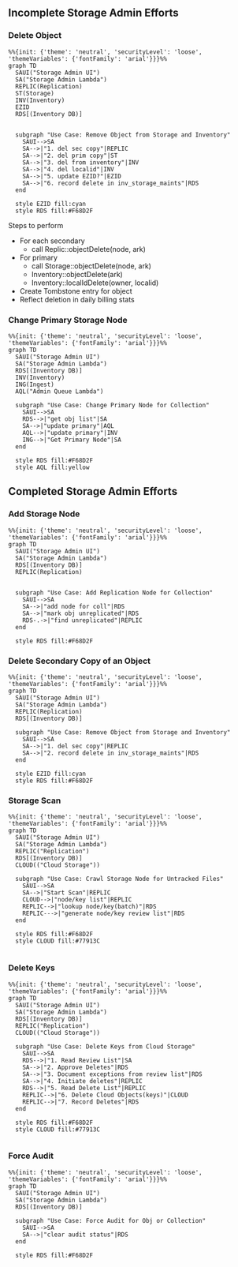 ## Incomplete Storage Admin Efforts

### Delete Object

```mermaid
%%{init: {'theme': 'neutral', 'securityLevel': 'loose', 'themeVariables': {'fontFamily': 'arial'}}}%%
graph TD
  SAUI("Storage Admin UI")
  SA("Storage Admin Lambda")
  REPLIC(Replication)
  ST(Storage)
  INV(Inventory)
  EZID
  RDS[(Inventory DB)]


  subgraph "Use Case: Remove Object from Storage and Inventory"
    SAUI-->SA
    SA-->|"1. del sec copy"|REPLIC
    SA-->|"2. del prim copy"|ST
    SA-->|"3. del from inventory"|INV
    SA-->|"4. del localid"|INV
    SA-->|"5. update EZID?"|EZID
    SA-->|"6. record delete in inv_storage_maints"|RDS
  end  

  style EZID fill:cyan
  style RDS fill:#F68D2F
```

Steps to perform
- For each secondary
  - call Replic::objectDelete(node, ark)
- For primary
  - call Storage::objectDelete(node, ark)
  - Inventory::objectDelete(ark)
  - Inventory::localIdDelete(owner, localid)
- Create Tombstone entry for object
- Reflect deletion in daily billing stats

### Change Primary Storage Node

```mermaid
%%{init: {'theme': 'neutral', 'securityLevel': 'loose', 'themeVariables': {'fontFamily': 'arial'}}}%%
graph TD
  SAUI("Storage Admin UI")
  SA("Storage Admin Lambda")
  RDS[(Inventory DB)]
  INV(Inventory)
  ING(Ingest)
  AQL("Admin Queue Lambda")

  subgraph "Use Case: Change Primary Node for Collection"
    SAUI-->SA
    RDS-->|"get obj list"|SA
    SA-->|"update primary"|AQL
    AQL-->|"update primary"|INV
    ING-->|"Get Primary Node"|SA
  end

  style RDS fill:#F68D2F
  style AQL fill:yellow

```

## Completed Storage Admin Efforts

### Add Storage Node
```mermaid
%%{init: {'theme': 'neutral', 'securityLevel': 'loose', 'themeVariables': {'fontFamily': 'arial'}}}%%
graph TD
  SAUI("Storage Admin UI")
  SA("Storage Admin Lambda")
  RDS[(Inventory DB)]
  REPLIC(Replication)


  subgraph "Use Case: Add Replication Node for Collection"
    SAUI-->SA
    SA-->|"add node for coll"|RDS
    SA-->|"mark obj unreplicated"|RDS
    RDS-.->|"find unreplicated"|REPLIC
  end

  style RDS fill:#F68D2F
```

### Delete Secondary Copy of an Object

```mermaid
%%{init: {'theme': 'neutral', 'securityLevel': 'loose', 'themeVariables': {'fontFamily': 'arial'}}}%%
graph TD
  SAUI("Storage Admin UI")
  SA("Storage Admin Lambda")
  REPLIC(Replication)
  RDS[(Inventory DB)]

  subgraph "Use Case: Remove Object from Storage and Inventory"
    SAUI-->SA
    SA-->|"1. del sec copy"|REPLIC
    SA-->|"2. record delete in inv_storage_maints"|RDS
  end  

  style EZID fill:cyan
  style RDS fill:#F68D2F
```

### Storage Scan

```mermaid
%%{init: {'theme': 'neutral', 'securityLevel': 'loose', 'themeVariables': {'fontFamily': 'arial'}}}%%
graph TD
  SAUI("Storage Admin UI")
  SA("Storage Admin Lambda")
  REPLIC("Replication")
  RDS[(Inventory DB)]
  CLOUD(("Cloud Storage"))

  subgraph "Use Case: Crawl Storage Node for Untracked Files"
    SAUI-->SA
    SA-->|"Start Scan"|REPLIC
    CLOUD-->|"node/key list"|REPLIC
    REPLIC-->|"lookup node/key(batch)"|RDS
    REPLIC--->|"generate node/key review list"|RDS
  end

  style RDS fill:#F68D2F
  style CLOUD fill:#77913C
  
```

### Delete Keys

```mermaid
%%{init: {'theme': 'neutral', 'securityLevel': 'loose', 'themeVariables': {'fontFamily': 'arial'}}}%%
graph TD
  SAUI("Storage Admin UI")
  SA("Storage Admin Lambda")
  RDS[(Inventory DB)]
  REPLIC("Replication")
  CLOUD(("Cloud Storage"))

  subgraph "Use Case: Delete Keys from Cloud Storage"
    SAUI-->SA
    RDS-->|"1. Read Review List"|SA
    SA-->|"2. Approve Deletes"|RDS
    SA-->|"3. Document exceptions from review list"|RDS
    SA-->|"4. Initiate deletes"|REPLIC
    RDS-->|"5. Read Delete List"|REPLIC
    REPLIC-->|"6. Delete Cloud Objects(keys)"|CLOUD
    REPLIC-->|"7. Record Deletes"|RDS
  end

  style RDS fill:#F68D2F
  style CLOUD fill:#77913C
  
```

### Force Audit

```mermaid
%%{init: {'theme': 'neutral', 'securityLevel': 'loose', 'themeVariables': {'fontFamily': 'arial'}}}%%
graph TD
  SAUI("Storage Admin UI")
  SA("Storage Admin Lambda")
  RDS[(Inventory DB)]

  subgraph "Use Case: Force Audit for Obj or Collection"
    SAUI-->SA
    SA-->|"clear audit status"|RDS
  end

  style RDS fill:#F68D2F
```